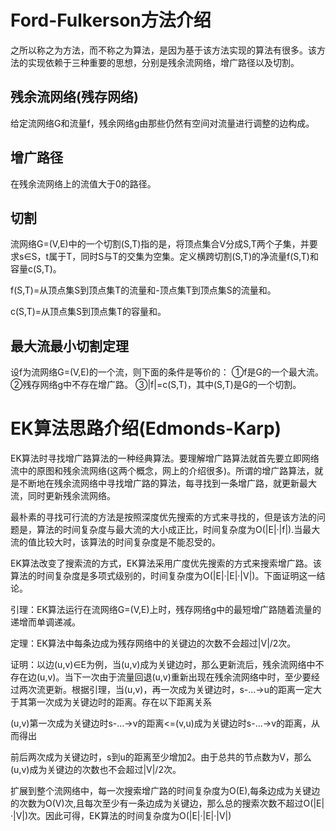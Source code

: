 # Ford-Fulkerson方法介绍
之所以称之为方法，而不称之为算法，是因为基于该方法实现的算法有很多。该方法的实现依赖于三种重要的思想，分别是残余流网络，增广路径以及切割。

## 残余流网络(残存网络)
给定流网络G和流量f，残余网络g由那些仍然有空间对流量进行调整的边构成。

## 增广路径
在残余流网络上的流值大于0的路径。

## 切割
流网络G=(V,E)中的一个切割(S,T)指的是，将顶点集合V分成S,T两个子集，并要求s∈S，t属于T，同时S与T的交集为空集。定义横跨切割(S,T)的净流量f(S,T)和容量c(S,T)。

f(S,T)=从顶点集S到顶点集T的流量和-顶点集T到顶点集S的流量和。

c(S,T)=从顶点集S到顶点集T的容量和。

## 最大流最小切割定理
设f为流网络G=(V,E)的一个流，则下面的条件是等价的：
①f是G的一个最大流。
②残存网络g中不存在增广路。
③|f|=c(S,T)，其中(S,T)是G的一个切割。


# EK算法思路介绍(Edmonds-Karp)
EK算法时寻找增广路算法的一种经典算法。要理解增广路算法就首先要立即网络流中的原图和残余流网络(这两个概念，网上的介绍很多)。所谓的增广路算法，就是不断地在残余流网络中寻找增广路的算法，每寻找到一条增广路，就更新最大流，同时更新残余流网络。

最朴素的寻找可行流的方法是按照深度优先搜索的方式来寻找的，但是该方法的问题是，算法的时间复杂度与最大流的大小成正比，时间复杂度为O(|E|·|f|).当最大流的值比较大时，该算法的时间复杂度是不能忍受的。


EK算法改变了搜索流的方式，EK算法采用广度优先搜索的方式来搜索增广路。该算法的时间复杂度是多项式级别的，时间复杂度为O(|E|·|E|·|V|)。下面证明这一结论。

引理：EK算法运行在流网络G=(V,E)上时，残存网络g中的最短增广路随着流量的递增而单调递减。

定理：EK算法中每条边成为残存网络中的关键边的次数不会超过|V|/2次。

证明：以边(u,v)∈E为例，当(u,v)成为关键边时，那么更新流后，残余流网络中不存在边(u,v)。当下一次由于流量回退(u,v)重新出现在残余流网络中时，至少要经过两次流更新。根据引理，当(u,v)，再一次成为关键边时，s-...->u的距离一定大于其第一次成为关键边时的距离。存在以下距离关系

(u,v)第一次成为关键边时s-...->v的距离<=(v,u)成为关键边时s-...->v的距离，从而得出

前后两次成为关键边时，s到u的距离至少增加2。由于总共的节点数为V，那么(u,v)成为关键边的次数也不会超过|V|/2次。

扩展到整个流网络中，每一次搜索增广路的时间复杂度为O(E),每条边成为关键边的次数为O(V)次,且每次至少有一条边成为关键边，那么总的搜索次数不超过O(|E|·|V|)次。因此可得，EK算法的时间复杂度为O(|E|·|E|·|V|)